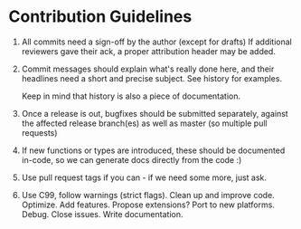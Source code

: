 # Contribution Guidelines

1. All commits need a sign-off by the author (except for drafts)
   If additional reviewers gave their ack, a proper attribution
   header may be added.

2. Commit messages should explain what's really done here, and their
   headlines need a short and precise subject. See history for examples.

   Keep in mind that history is also a piece of documentation.

3. Once a release is out, bugfixes should be submitted separately, against
   the affected release branch(es) as well as master (so multiple pull requests)

4. If new functions or types are introduced, these should be documented
   in-code, so we can generate docs directly from the code :)

5. Use pull request tags if you can - if we need some more, just ask.

6. Use C99, follow warnings (strict flags). Clean up and improve code. Optimize.
   Add features. Propose extensions? Port to new platforms. Debug. Close issues.
   Write documentation.
